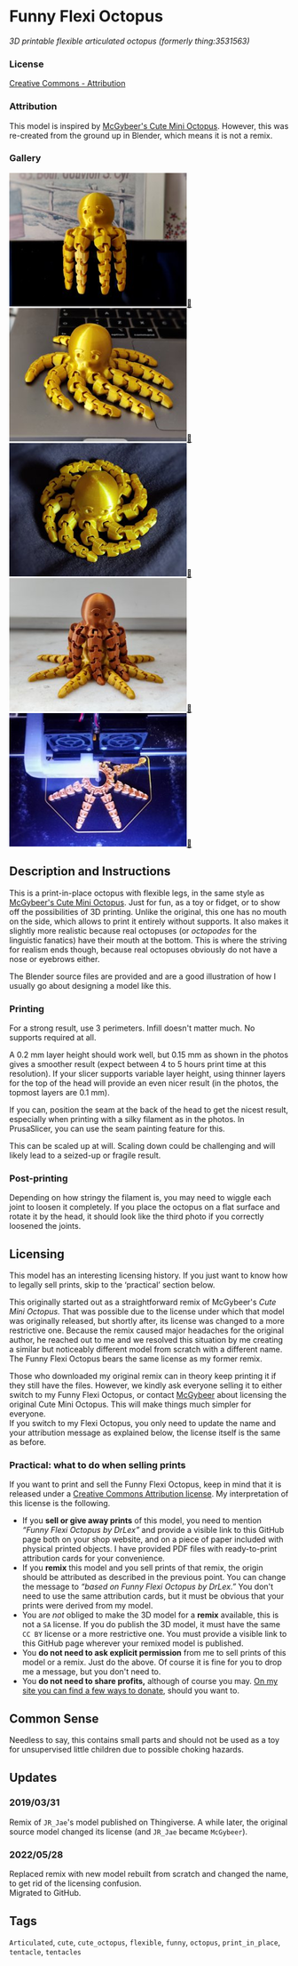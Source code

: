 # Funny Flexi Octopus
*3D printable flexible articulated octopus (formerly thing:3531563)*

### License
[Creative Commons - Attribution](https://creativecommons.org/licenses/by/4.0/)

### Attribution

This model is inspired by [McGybeer's Cute Mini Octopus](https://www.thingiverse.com/thing:3495390). However, this was re-created from the ground up in Blender, which means it is not a remix.


### Gallery

![Photo 1](thumbs/photo1.jpg)[🔎](images/photo1.jpg) ![Photo 2](thumbs/photo2.jpg)[🔎](images/photo2.jpg) ![Photo 3](thumbs/photo3.jpg)[🔎](images/photo3.jpg) ![Photo 4](thumbs/photo4.jpg)[🔎](images/photo4.jpg) ![Photo 5](thumbs/photo5.jpg)[🔎](images/photo5.jpg)


## Description and Instructions

This is a print-in-place octopus with flexible legs, in the same style as [McGybeer's Cute Mini Octopus](https://www.thingiverse.com/thing:3495390). Just for fun, as a toy or fidget, or to show off the possibilities of 3D printing. Unlike the original, this one has no mouth on the side, which allows to print it entirely without supports. It also makes it slightly more realistic because real octopuses (or *octopodes* for the linguistic fanatics) have their mouth at the bottom. This is where the striving for realism ends though, because real octopuses obviously do not have a nose or eyebrows either.

The Blender source files are provided and are a good illustration of how I usually go about designing a model like this.


### Printing

For a strong result, use 3 perimeters. Infill doesn't matter much. No supports required at all.

A 0.2 mm layer height should work well, but 0.15 mm as shown in the photos gives a smoother result (expect between 4 to 5 hours print time at this resolution).
If your slicer supports variable layer height, using thinner layers for the top of the head will provide an even nicer result (in the photos, the topmost layers are 0.1 mm).

If you can, position the seam at the back of the head to get the nicest result, especially when printing with a silky filament as in the photos. In PrusaSlicer, you can use the seam painting feature for this.

This can be scaled up at will. Scaling down could be challenging and will likely lead to a seized-up or fragile result.


### Post-printing

Depending on how stringy the filament is, you may need to wiggle each joint to loosen it completely. If you place the octopus on a flat surface and rotate it by the head, it should look like the third photo if you correctly loosened the joints.


## Licensing

This model has an interesting licensing history. If you just want to know how to legally sell prints, skip to the ‘practical’ section below.

This originally started out as a straightforward remix of McGybeer's *Cute Mini Octopus.* That was possible due to the license under which that model was originally released, but shortly after, its license was changed to a more restrictive one. Because the remix caused major headaches for the original author, he reached out to me and we resolved this situation by me creating a similar but noticeably different model from scratch with a different name. The Funny Flexi Octopus bears the same license as my former remix.

Those who downloaded my original remix can in theory keep printing it if they still have the files. However, we kindly ask everyone selling it to either switch to my Funny Flexi Octopus, or contact [McGybeer](https://www.thingiverse.com/McGybeer) about licensing the original Cute Mini Octopus. This will make things much simpler for everyone.\
If you switch to my Flexi Octopus, you only need to update the name and your attribution message as explained below, the license itself is the same as before.

### Practical: what to do when selling prints

If you want to print and sell the Funny Flexi Octopus, keep in mind that it is released under a [Creative Commons Attribution license](https://creativecommons.org/licenses/by/4.0/). My interpretation of this license is the following.

* If you **sell or give away prints** of this model, you need to mention *“Funny Flexi Octopus by DrLex”* and provide a visible link to this GitHub page both on your shop website, and on a piece of paper included with physical printed objects. I have provided PDF files with ready-to-print attribution cards for your convenience.
* If you **remix** this model and you sell prints of that remix, the origin should be attributed as described in the previous point. You can change the message to *“based on Funny Flexi Octopus by DrLex.”* You don't need to use the same attribution cards, but it must be obvious that your prints were derived from my model.
* You are *not* obliged to make the 3D model for a **remix** available, this is not a `SA` license. If you do publish the 3D model, it must have the same `CC BY` license or a more restrictive one. You must provide a visible link to this GitHub page wherever your remixed model is published.
* You **do not need to ask explicit permission** from me to sell prints of this model or a remix. Just do the above. Of course it is fine for you to drop me a message, but you don't need to.
* You **do not need to share profits,** although of course you may. [On my site you can find a few ways to donate](https://www.dr-lex.be/about/#contact), should you want to.


## Common Sense

Needless to say, this contains small parts and should not be used as a toy for unsupervised little children due to possible choking hazards.


## Updates

### 2019/03/31
Remix of `JR_Jae`'s model published on Thingiverse. A while later, the original source model changed its license (and `JR_Jae` became `McGybeer`).

### 2022/05/28
Replaced remix with new model rebuilt from scratch and changed the name, to get rid of the licensing confusion.\
Migrated to GitHub.


## Tags

`Articulated`, `cute`, `cute_octopus`, `flexible`, `funny`, `octopus`, `print_in_place`, `tentacle`, `tentacles`
